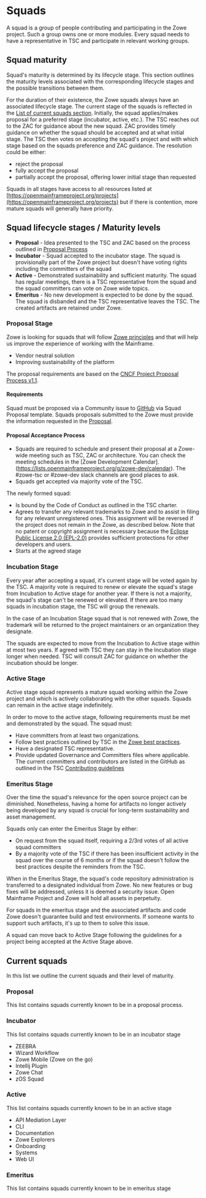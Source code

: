 # Squads

A squad is a group of people contributing and participating in the Zowe project. Such a group owns one or more modules. Every squad needs to have a representative in TSC and participate in relevant working groups. 

## Squad maturity
Squad's maturity is determined by its lifecycle stage. This section outlines the maturity levels associated with the corresponding lifecycle stages and the possible transitions between them.

For the duration of their existence, the Zowe squads always have an associated lifecycle stage.
The current stage of the squads is reflected in the [List of current squads section](#current-squads).
Initially, the squad applies/makes proposal for a preferred stage (incubator, active, etc.).
The TSC reaches out to the ZAC for guidance about the new squad.
ZAC provides timely guidance on whether the squad should be accepted and at what initial stage.
The TSC then votes on accepting the squad's project and with which stage based on the squads preference and ZAC guidance.
The resolution could be either:
- reject the proposal
- fully accept the proposal
- partially accept the proposal, offering lower initial stage than requested

Squads in all stages have access to all resources listed at [https://openmainframeproject.org/projects](https://openmainframeproject.org/projects) but if there is contention, more mature squads will generally have priority.

## Squad lifecycle stages / Maturity levels

- **Proposal** - Idea presented to the TSC and ZAC based on the process outlined in [Proposal Process](#proposal-acceptance-process)
- **Incubator** - Squad accepted to the incubator stage. The squad is provisionally part of the Zowe project but doesn't have voting rights including the committers of the squad  
- **Active** - Demonstrated sustainability and sufficient maturity. The squad has regular meetings, there is a TSC representative from the squad and the squad committers can vote on Zowe wide topics.
- **Emeritus** - No new development is expected to be done by the squad. The squad is disbanded and the TSC representative leaves the TSC. The created artifacts are retained under Zowe. 

### Proposal Stage

Zowe is looking for squads that will follow [Zowe principles](principles.md) and that will help us improve the experience of working with the Mainframe. 

- Vendor neutral solution
- Improving sustainability of the platform

The proposal requirements are based on the [CNCF Project Proposal Process v1.1](https://github.com/CNCF/toc/blob/40abe6f81c2b46842a87d6c47cf4190f0d8c1856/process/project_proposals.adoc).

#### Requirements

Squad must be proposed via a Community issue to [GitHub](https://github.com/zowe/community/issues) via Squad Proposal template. 
Squads proposals submitted to the Zowe must provide the information requested in the [Proposal](../.github/ISSUE_TEMPLATE/proposal.md).

#### Proposal Acceptance Process

* Squads are required to schedule and present their proposal at a Zowe-wide meeting such as TSC, ZAC or architecture. You can check the meeting schedules in the [Zowe Development Calendar].(https://lists.openmainframeproject.org/g/zowe-dev/calendar). The #zowe-tsc or #zowe-dev slack channels are good places to ask. 
* Squads get accepted via majority vote of the TSC.

The newly formed squad:
* Is bound by the Code of Conduct as outlined in the TSC charter.
* Agrees to transfer any relevant trademarks to Zowe and to assist in filing for any relevant unregistered ones. This assignment will be reversed if the project does not remain in the Zowe, as described below. Note that no patent or copyright assignment is necessary because the [Eclipse Public License 2.0 (EPL-2.0)](https://spdx.org/licenses/EPL-2.0.html) provides sufficient protections for other developers and users.
* Starts at the agreed stage

### Incubation Stage

Every year after accepting a squad, it's current stage will be voted again by the TSC. 
A majority vote is required to renew or elevate the squad's stage from Incubation to Active stage for another year. 
If there is not a majority, the squad's stage can't be renewed or elevated. 
If there are too many squads in incubation stage, the TSC will group the renewals.

In the case of an Incubation Stage squad that is not renewed with Zowe, the trademark will be returned to the project maintainers or an organization they designate.

The squads are expected to move from the Incubation to Active stage within at most two years. 
If agreed with TSC they can stay in the Incubation stage longer when needed. 
TSC will consult ZAC for guidance on whether the incubation should be longer.  

### Active Stage

Active stage squad represents a mature squad working within the Zowe project and which is actively collaborating with the other squads. 
Squads can remain in the active stage indefinitely. 

In order to move to the active stage, following requirements must be met and demonstrated by the squad. The squad must:
 * Have committers from at least two organizations.
 * Follow best practices outlined by TSC in the [Zowe best practices](https://github.com/zowe/community/tree/master/Technical-Steering-Committee/best-practices).
 * Have a designated TSC representative. 
 * Provide updated Governance and Committers files where applicable. The current committers and contributors are listed in the GitHub as outlined in the TSC [Contributing guidelines](contributing.md)

### Emeritus Stage

Over the time the squad's relevance for the open source project can be diminished. 
Nonetheless, having a home for artifacts no longer actively being developed by any squad is crucial for long-term sustainability and asset management. 

Squads only can enter the Emeritus Stage by either:

* On request from the squad itself, requiring a 2/3rd votes of all active squad committers
* By a majority vote of the TSC if there has been insufficient activity in the squad over the course of 6 months or if the squad doesn't follow the best practices despite the reminders from the TSC.

When in the Emeritus Stage, the squad's code repository administration is transferred to a designated individual from Zowe. 
No new features or bug fixes will be addressed, unless it is deemed a security issue. 
Open Mainframe Project and Zowe will hold all assets in perpetuity.

For squads in the emeritus stage and the associated artifacts and code Zowe doesn't guarantee build and test environments. 
If someone wants to support such artifacts, it's up to them to solve this issue.

A squad can move back to Active Stage following the guidelines for a project being accepted at the Active Stage above.

## Current squads

In this list we outline the current squads and their level of maturity. 

### Proposal

This list contains squads currently known to be in a proposal process. 

### Incubator

This list contains squads currently known to be in an incubator stage

- ZEEBRA
- Wizard Workflow
- Zowe Mobile (Zowe on the go)
- Intellij Plugin
- Zowe Chat
- zOS Squad

### Active

This list contains squads currently known to be in an active stage

- API Mediation Layer
- CLI
- Documentation
- Zowe Explorers
- Onboarding
- Systems
- Web UI

### Emeritus

This list contains squads currently known to be in emeritus stage 
